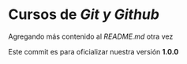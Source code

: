 # Cursos de _Git y Github_

Agregando más contenido al _README.md_ otra vez

Este commit es para oficializar nuestra versión **1.0.0**
